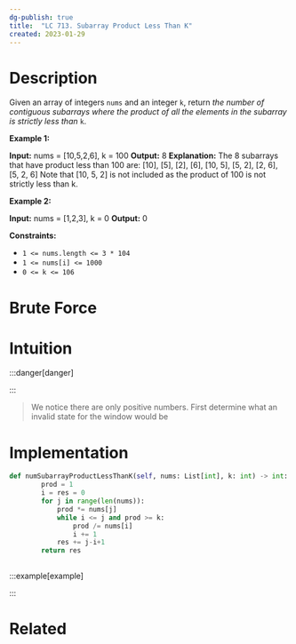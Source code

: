 ```yaml
---
dg-publish: true
title:  "LC 713. Subarray Product Less Than K"
created: 2023-01-29
---
```



# Description
Given an array of integers `nums` and an integer `k`, return _the number of contiguous subarrays where the product of all the elements in the subarray is strictly less than_ `k`.

**Example 1:**

**Input:** nums = [10,5,2,6], k = 100
**Output:** 8
**Explanation:** The 8 subarrays that have product less than 100 are:
[10], [5], [2], [6], [10, 5], [5, 2], [2, 6], [5, 2, 6]
Note that [10, 5, 2] is not included as the product of 100 is not strictly less than k.

**Example 2:**

**Input:** nums = [1,2,3], k = 0
**Output:** 0

**Constraints:**

-   `1 <= nums.length <= 3 * 104`
-   `1 <= nums[i] <= 1000`
-   `0 <= k <= 106`
# Brute Force
# Intuition

:::danger[danger] 


:::
>We notice there are only positive numbers.
>First determine what an invalid state for the window would be

# Implementation
```python
def numSubarrayProductLessThanK(self, nums: List[int], k: int) -> int:
        prod = 1
        i = res = 0
        for j in range(len(nums)):
            prod *= nums[j]
            while i <= j and prod >= k:
                prod /= nums[i]
                i += 1
            res += j-i+1
        return res
            
```

:::example[example] 


:::


# Related
